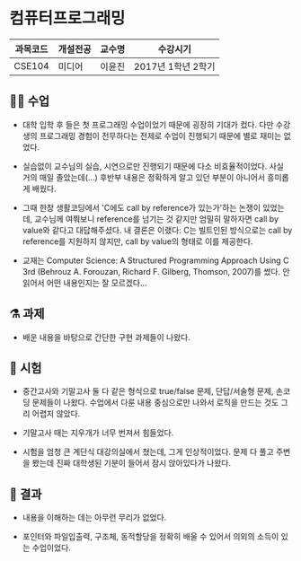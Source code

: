 # 컴퓨터프로그래밍

과목코드 | 개설전공 | 교수명 | 수강시기 |
--------|---------|--------|---------|
CSE104 | 미디어 | 이윤진 | 2017년 1학년 2학기 |

## 👩‍🏫 수업

* 대학 입학 후 들은 첫 프로그래밍 수업이었기 때문에 굉장히 기대가 컸다. 다만 수강생의 프로그래밍 경험이 전무하다는 전제로 수업이 진행되기 때문에 별로 재미는 없었다.

* 실습없이 교수님의 실습, 시연으로만 진행되기 때문에 다소 비효율적이었다. 사실 거의 매일 졸았는데(...) 후반부 내용은 정확하게 알고 있던 부분이 아니어서 흥미롭게 배웠다. 

* 그때 한창 생활코딩에서 'C에도 call by reference가 있는가'하는 논쟁이 있었는데, 교수님께 여쭤보니 reference를 넘기는 것 같지만 엄밀히 말하자면 call by value와 같다고 대답해주셨다. 내 결론은 이랬다: C는 빌트인된 방식으로는 call by reference를 지원하지 않지만, call by value의 형태로 이를 제공한다.

* 교재는 Computer Science: A Structured Programming Approach Using C 3rd (Behrouz A. Forouzan, Richard F. Gilberg, Thomson, 2007)를 썼다. 안 읽어서 어떤 내용인지는 잘 모르겠다...

## ⚗️ 과제

* 배운 내용을 바탕으로 간단한 구현 과제들이 나왔다.

## 📝 시험

* 중간고사와 기말고사 둘 다 같은 형식으로 true/false 문제, 단답/서술형 문제, 손코딩 문제들이 나왔다. 수업에서 다룬 내용 중심으로만 나와서 로직을 만드는 것도 그리 어렵지 않았다.

* 기말고사 때는 지우개가 너무 번져서 힘들었다.

* 시험을 엄청 큰 계단식 대강의실에서 쳤는데, 그게 인상적이었다. 문제 다 풀고 주변을 봤는데 진짜 대학생된 기분이 들어서 잠시 앉아있다가 나왔다.

## 🎲 결과

*  내용을 이해하는 데는 아무런 무리가 없었다.

* 포인터와 파일입출력, 구조체, 동적할당을 정확히 배울 수 있어서 의외의 소득이 있는 수업이었다.